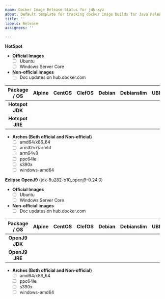 ```yaml
---
name: Docker Image Release Status for jdk-xyz
about: Default template for tracking docker image builds for Java Releases
title: ''
labels: Release
assignees: ''

---
```


**HotSpot**

* **Official Images**
  - [ ] Ubuntu
  - [ ] Windows Server Core

* **Non-official images**
  - [ ] Doc updates on hub.docker.com

| Package / OS | Alpine | CentOS | ClefOS | Debian | Debianslim | UBI | UBI Minimal |
| :----------: | :-------: | :---------: | :--------: | :--------: | :----: | :---: | :--------------: |
| **Hotspot JDK** |   |   |   |   |   |   |   |
| **Hotspot JRE** |   |   |   |   |   |   |   |

* **Arches (Both official and Non-official)**
  - [ ] amd64/x86_64
  - [ ] arm32v7/armhf
  - [ ] arm64v8
  - [ ] ppc64le
  - [ ] s390x
  - [ ] windows-amd64

**Eclipse OpenJ9** (jdk-8u282-b10_openj9-0.24.0)
* **Official Images**
  - [ ] Ubuntu
  - [ ] Windows Server Core

* **Non-official images**
  - [ ] Doc updates on hub.docker.com

| Package / OS | Alpine | CentOS | ClefOS | Debian | Debianslim | UBI | UBI Minimal |
| :----------: | :-------: | :---------: | :--------: | :--------: | :---: | :-----: | :--------------: |
| **OpenJ9 JDK** |   |   |   |   |   |   |   |
| **OpenJ9 JRE** |   |   |   |   |   |   |   |

* **Arches (Both official and Non-official)**
  - [ ] amd64/x86_64
  - [ ] ppc64le
  - [ ] s390x
  - [ ] windows-amd64
